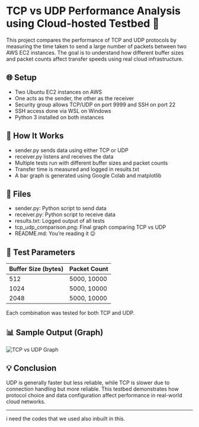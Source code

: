 # TCP vs UDP Performance Analysis using Cloud-hosted Testbed 🚀

This project compares the performance of TCP and UDP protocols by measuring the time taken to send a large number of packets between two AWS EC2 instances. The goal is to understand how different buffer sizes and packet counts affect transfer speeds using real cloud infrastructure.

## 🌐 Setup

- Two Ubuntu EC2 instances on AWS
- One acts as the sender, the other as the receiver
- Security group allows TCP/UDP on port 9999 and SSH on port 22
- SSH access done via WSL on Windows
- Python 3 installed on both instances

## 🧠 How It Works

- sender.py sends data using either TCP or UDP
- receiver.py listens and receives the data
- Multiple tests run with different buffer sizes and packet counts
- Transfer time is measured and logged in results.txt
- A bar graph is generated using Google Colab and matplotlib

## 📁 Files

- sender.py: Python script to send data
- receiver.py: Python script to receive data
- results.txt: Logged output of all tests
- tcp_udp_comparison.png: Final graph comparing TCP vs UDP
- README.md: You’re reading it 😉

## 🧪 Test Parameters

| Buffer Size (bytes) | Packet Count |
|---------------------|--------------|
| 512                 | 5000, 10000  |
| 1024                | 5000, 10000  |
| 2048                | 5000, 10000  |

Each combination was tested for both TCP and UDP.

## 📊 Sample Output (Graph)

![TCP vs UDP Graph](tcp_udp_comparison.png)

## 💡 Conclusion

UDP is generally faster but less reliable, while TCP is slower due to connection handling but more reliable. This testbed demonstrates how protocol choice and data configuration affect performance in real-world cloud networks.

---




i need the codes that we used also inbuilt in this.
